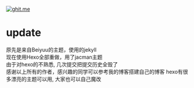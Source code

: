[![ghit.me](https://ghit.me/badge.svg?repo=hjhjw1991/hjhjw1991.github.io)](https://ghit.me/repo/hjhjw1991/hjhjw1991.github.io)

# update
原先是来自Beiyuu的主题，使用的jekyll  
现在使用Hexo全部重做，用了jacman主题  
由于对hexo的不熟悉, 几次提交把提交历史全毁了  
感谢以上所有的作者，感兴趣的同学可以参考我的博客搭建自己的博客
hexo有很多漂亮的主题可以用, 大家也可以自己魔改  
